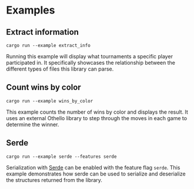 # Examples

## Extract information

```
cargo run --example extract_info
```

Running this example will display what tournaments a specific player participated in. It specifically showcases the relationship between the different types of files this library can parse. 

## Count wins by color

```
cargo run --example wins_by_color
```

This example counts the number of wins by color and displays the result. It uses an external Othello library to step through the moves in each game to determine the winner.

## Serde

```
cargo run --example serde --features serde
```

Serialization with [Serde](https://serde.rs/) can be enabled with the feature flag `serde`. This example demonstrates how serde can be used to serialize and deserialize the structures returned from the library.

